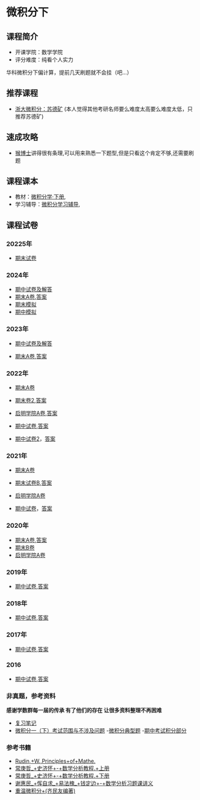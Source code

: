 # 微积分下

## 课程简介

- 开课学院：数学学院
- 评分难度：纯看个人实力

华科微积分下偏计算，提前几天刷题就不会挂（吧...）

## 推荐课程
- [浙大微积分：苏德矿](https://www.bilibili.com/video/BV1GB4y1v7sL/?spm_id_from=333.337.search-card.all.click)
(本人觉得其他考研名师要么难度太高要么难度太低，只推荐苏德矿)

## 速成攻略
- [猴博士](https://www.bilibili.com/video/BV1JK4y1e7Ue?spm_id_from=333.788.videopod.episodes&vd_source=11648ea8b9149e78b210f1a1582d46d7)讲得很有条理,可以用来熟悉一下题型,但是只看这个肯定不够,还需要刷题

## 课程课本

- 教材：[微积分学·下册](https://github.com/YuhangChen1/HUSR-CS-Learning/blob/master/%E5%BE%AE%E7%A7%AF%E5%88%86%E4%B8%8B/%E8%AF%BE%E6%9C%AC/%E3%80%8A%E5%BE%AE%E7%A7%AF%E5%88%86%E5%AD%A6%C2%B7%E4%B8%8B%E5%86%8C%E3%80%8B(%E7%AC%AC%E4%B8%89%E7%89%88)%20by%20%E5%8D%8E%E4%B8%AD%E7%A7%91%E6%8A%80%E5%A4%A7%E5%AD%A6%E6%95%B0%E5%AD%A6%E7%B3%BB%E7%BC%96%20.pdf),
- 学习辅导：[微积分学习辅导](https://github.com/YuhangChen1/HUSR-CS-Learning/blob/master/%E5%BE%AE%E7%A7%AF%E5%88%86%E4%B8%8B/%E8%AF%BE%E6%9C%AC/%E5%BE%AE%E7%A7%AF%E5%88%86%E5%AD%A6%E5%AD%A6%E4%B9%A0%E8%BE%85%E5%AF%BC%20--%20%E6%AF%95%E5%BF%97%E4%BC%9F%2C%E5%90%B4%E6%B4%81%20%E4%B8%BB%E7%BC%96%20--%202014%20--%20%E5%8D%8E%E4%B8%AD%E7%A7%91%E6%8A%80%E5%A4%A7%E5%AD%A6%E5%87%BA%E7%89%88%E7%A4%BE%20--%204748fd994523e8a0fe8ed2c68aef7bbd%20--%20Anna%E2%80%99s%20Archive.pdf),


## 课程试卷

### 20225年
- [期末试卷](https://github.com/YuhangChen1/HUSR-CS-Learning/blob/master/%E5%BE%AE%E7%A7%AF%E5%88%86%E4%B8%8B/%E8%AF%95%E5%8D%B7/2024-2025%E5%BE%AE%E7%A7%AF%E5%88%86B%EF%BC%88%E4%B8%8B%EF%BC%89%E6%9C%9F%E6%9C%AB%E8%80%83%E8%AF%95.docx)

### 2024年
- [期中试卷及解答](https://github.com/YuhangChen1/HUSR-CS-Learning/blob/master/%E5%BE%AE%E7%A7%AF%E5%88%86%E4%B8%8B/%E8%AF%95%E5%8D%B7/2023%E7%BA%A7%E5%BE%AE%E7%A7%AF%E5%88%86%EF%BC%88%E4%B8%80%EF%BC%89%E4%B8%8B%E6%9C%9F%E4%B8%AD%E5%8F%82%E8%80%83%E7%AD%94%E6%A1%88.pdf)
- [期末A卷](https://github.com/YuhangChen1/Hust-opensource-Xuejie/blob/main/IB%20%E5%BE%AE%E7%A7%AF%E5%88%86%EF%BC%88%E4%BA%8C%EF%BC%89/2023%E7%BA%A7%E5%BE%AE%E7%A7%AF%E5%88%86%EF%BC%88%E4%B8%80%EF%BC%89%E4%B8%8B%E6%9C%9F%E6%9C%ABA%E5%8D%B7.pdf),[答案](https://github.com/YuhangChen1/HUSR-CS-Learning/blob/master/%E5%BE%AE%E7%A7%AF%E5%88%86%E4%B8%8B/final/2023%E7%BA%A7%E7%AC%AC%E4%BA%8C%E5%AD%A6%E6%9C%9F%E8%AF%95%E9%A2%98%20-%20%E8%A7%A3%E7%AD%94.pdf)
- [期末模拟](https://github.com/YuhangChen1/Hust-opensource-Xuejie/blob/main/IB%20%E5%BE%AE%E7%A7%AF%E5%88%86%EF%BC%88%E4%BA%8C%EF%BC%89/2023%E5%B1%8A%E4%B8%8B%E5%AD%A6%E6%9C%9F%E5%BE%AE%E7%A7%AF%E5%88%86%E6%9C%9F%E6%9C%AB%E6%A8%A1%E6%8B%9F.pdf)
- [期中模拟](https://github.com/YuhangChen1/Hust-opensource-Xuejie/blob/main/IB%20%E5%BE%AE%E7%A7%AF%E5%88%86%EF%BC%88%E4%BA%8C%EF%BC%89/2023%E5%B1%8A%E4%B8%8B%E5%AD%A6%E6%9C%9F%E5%BE%AE%E7%A7%AF%E5%88%86%E6%9C%9F%E4%B8%AD%E6%A8%A1%E6%8B%9F.pdf)

### 2023年
- [期中试卷及解答](https://github.com/YuhangChen1/HUSR-CS-Learning/blob/master/%E5%BE%AE%E7%A7%AF%E5%88%86%E4%B8%8B/paper/2022-2023%E7%AC%AC%E4%BA%8C%E5%AD%A6%E6%9C%9F%E5%BE%AE%E7%A7%AF%E5%88%86%E6%9C%9F%E4%B8%AD%E8%A7%A3%E7%AD%94.pdf)

- [期末A卷](https://github.com/YuhangChen1/Hust-opensource-Xuejie/blob/main/IB%20%E5%BE%AE%E7%A7%AF%E5%88%86%EF%BC%88%E4%BA%8C%EF%BC%89/2022%E7%BA%A7%E5%BE%AE%E7%A7%AF%E5%88%86%EF%BC%88%E4%B8%80%EF%BC%89%E4%B8%8B%E6%9C%9F%E6%9C%AB%E8%AF%95%E9%A2%98A%E5%8D%B7.pdf),[答案](https://github.com/YuhangChen1/HUSR-CS-Learning/blob/master/%E5%BE%AE%E7%A7%AF%E5%88%86%E4%B8%8B/final/2022-2%E6%9C%9F%E6%9C%AB%E8%AF%95%E9%A2%98%E8%A7%A3%E7%AD%94.pdf)

### 2022年
- [期末A卷](https://github.com/YuhangChen1/HUSR-CS-Learning/blob/master/%E5%BE%AE%E7%A7%AF%E5%88%86%E4%B8%8B/final/2021%E5%BE%AE%E7%A7%AF%E5%88%86A%E6%9C%9F%E6%9C%AB%E8%AF%95%E9%A2%98%E5%8F%8A%E7%AD%94%E6%A1%88%20(1).pdf)

- [期末卷2](https://github.com/YuhangChen1/HUSR-CS-Learning/blob/master/%E5%BE%AE%E7%A7%AF%E5%88%86%E4%B8%8B/final/21%E7%BA%A7%E7%AC%AC%E4%BA%8C%E5%AD%A6%E6%9C%9F%E6%9C%9F%E6%9C%AB%E8%AF%95%E9%A2%98.pdf),[答案](https://github.com/YuhangChen1/HUSR-CS-Learning/blob/master/%E5%BE%AE%E7%A7%AF%E5%88%86%E4%B8%8B/final/21%E7%BA%A7%E7%AC%AC%E4%BA%8C%E5%AD%A6%E6%9C%9F%E6%9C%9F%E6%9C%AB%E8%AF%95%E9%A2%98%E8%A7%A3%E7%AD%94.pdf)

- [启明学院A卷](https://github.com/YuhangChen1/HUSR-CS-Learning/blob/master/%E5%BE%AE%E7%A7%AF%E5%88%86%E4%B8%8B/%E8%AF%95%E5%8D%B7/%E5%90%AF%E6%98%8E%E5%AD%A6%E9%99%A22021%E7%BA%A7%E3%80%8A%E5%BE%AE%E7%A7%AF%E5%88%86%EF%BC%88%E4%B8%80%EF%BC%89%E3%80%8B%EF%BC%88%E4%B8%8B%EF%BC%89%E8%AF%BE%E7%A8%8B%E6%9C%9F%E6%9C%AB%E8%80%83%E8%AF%95%E8%AF%95%E5%8D%B7(A%E5%8D%B7)(1).pdf),[答案](https://github.com/YuhangChen1/HUSR-CS-Learning/blob/master/%E5%BE%AE%E7%A7%AF%E5%88%86%E4%B8%8B/%E8%AF%95%E5%8D%B7/9f2fdb1d8c40791f7e16143ce9a9486a(1).pdf)

- [期中试卷](https://github.com/YuhangChen1/HUSR-CS-Learning/blob/master/%E5%BE%AE%E7%A7%AF%E5%88%86%E4%B8%8B/paper/2021-2022%E5%BE%AE%E7%A7%AF%E5%88%86(%E4%B8%80)%E4%B8%8B%E6%9C%9F%E4%B8%AD%E5%8D%B7%E8%A7%A3%E7%AD%94.pdf),[答案](https://github.com/YuhangChen1/HUSR-CS-Learning/blob/master/%E5%BE%AE%E7%A7%AF%E5%88%86%E4%B8%8B/paper/2021-2022%E5%BE%AE%E7%A7%AF%E5%88%86(%E4%B8%80)%E4%B8%8B%E6%9C%9F%E4%B8%AD%E5%8D%B7%E8%A7%A3%E7%AD%94.pdf)

- [期中试卷2](https://github.com/YuhangChen1/HUSR-CS-Learning/blob/master/%E5%BE%AE%E7%A7%AF%E5%88%86%E4%B8%8B/paper/2022-2%E6%9C%9F%E4%B8%AD%E8%AF%95%E9%A2%98.pdf)，[答案](https://github.com/YuhangChen1/HUSR-CS-Learning/blob/master/%E5%BE%AE%E7%A7%AF%E5%88%86%E4%B8%8B/paper/2022-2%E6%9C%9F%E4%B8%AD%E8%AF%95%E9%A2%98%E8%A7%A3%E7%AD%94.pdf)


### 2021年
- [期末A卷](https://github.com/YuhangChen1/Hust-opensource-Xuejie/blob/main/IB%20%E5%BE%AE%E7%A7%AF%E5%88%86%EF%BC%88%E4%BA%8C%EF%BC%89/2021%E7%BA%A7%E5%BE%AE%E7%A7%AF%E5%88%86%EF%BC%88%E4%B8%80%EF%BC%89%E4%B8%8B%E6%9C%9F%E6%9C%AB%E8%AF%95%E9%A2%98A%E5%8D%B7.pdf)

- [期末试卷B](https://github.com/YuhangChen1/HUSR-CS-Learning/blob/master/%E5%BE%AE%E7%A7%AF%E5%88%86%E4%B8%8B/final/2020%E7%BA%A7%E3%80%8A%E5%BE%AE%E7%A7%AF%E5%88%86%EF%BC%88%E4%B8%80%EF%BC%89%E3%80%8B%E4%B8%8B%E6%9C%9F%E6%9C%AB%E8%AF%95%E9%A2%98.pdf),[答案](https://github.com/YuhangChen1/HUSR-CS-Learning/blob/master/%E5%BE%AE%E7%A7%AF%E5%88%86%E4%B8%8B/final/2020%E7%BA%A7%E3%80%8A%E5%BE%AE%E7%A7%AF%E5%88%86%EF%BC%88%E4%B8%80%EF%BC%89%E3%80%8B%E4%B8%8B%E6%9C%9F%E6%9C%AB%E8%80%83%E8%AF%95%E9%A2%98%E8%A7%A3%E7%AD%94.pdf)

- [启明学院A卷](https://github.com/Nuyoahwjl/HUST-CS/blob/main/%E6%96%B0%E7%BC%96%E5%BE%AE%E7%A7%AF%E5%88%86/%E6%96%B0%E7%BC%96%E5%BE%AE%E7%A7%AF%E5%88%86%28%E4%B8%8B%29/%E5%8E%86%E5%B9%B4%E7%9C%9F%E9%A2%98/2020%E7%BA%A7%E5%90%AF%E6%98%8E%E5%AD%A6%E9%99%A2%E5%BE%AE%E7%A7%AF%E5%88%86%EF%BC%88%E4%B8%80%EF%BC%89%28%E4%B8%8B%29A%E5%8D%B7%E8%A7%A3%E7%AD%94.pdf)

- [期中试卷](https://github.com/YuhangChen1/HUSR-CS-Learning/blob/master/%E5%BE%AE%E7%A7%AF%E5%88%86%E4%B8%8B/paper/2020-2%E6%9C%9F%E4%B8%AD%E8%AF%95%E5%8D%B7.pdf)，[答案](https://github.com/YuhangChen1/HUSR-CS-Learning/blob/master/%E5%BE%AE%E7%A7%AF%E5%88%86%E4%B8%8B/paper/2020-2%E6%9C%9F%E4%B8%AD%E8%AF%95%E5%8D%B7%E8%A7%A3%E7%AD%94.pdf)



### 2020年
- [期末A卷](https://github.com/YuhangChen1/Hust-opensource-Xuejie/blob/main/IB%20%E5%BE%AE%E7%A7%AF%E5%88%86%EF%BC%88%E4%BA%8C%EF%BC%89/2020%E7%BA%A7%E5%BE%AE%E7%A7%AF%E5%88%86%EF%BC%88%E4%B8%80%EF%BC%89%E4%B8%8BA%E5%8D%B7.pdf),[答案](https://github.com/YuhangChen1/Hust-opensource-Xuejie/blob/main/IB%20%E5%BE%AE%E7%A7%AF%E5%88%86%EF%BC%88%E4%BA%8C%EF%BC%89/2020-2021%E5%BE%AE%E7%A7%AF%E5%88%86(%E4%B8%80)%E4%B8%8BA%E5%8D%B7%E8%A7%A3%E7%AD%94.pdf)
- [期末B卷](https://github.com/YuhangChen1/Hust-opensource-Xuejie/blob/main/IB%20%E5%BE%AE%E7%A7%AF%E5%88%86%EF%BC%88%E4%BA%8C%EF%BC%89/2019%E7%BA%A7%E5%BE%AE%E7%A7%AF%E5%88%86%EF%BC%88%E4%B8%80%EF%BC%89%E4%B8%8BA%E5%8D%B7.pdf)
- [启明学院A卷](https://github.com/YuhangChen1/HUSR-CS-Learning/blob/master/%E5%BE%AE%E7%A7%AF%E5%88%86%E4%B8%8B/%E8%AF%95%E5%8D%B7/2020%E7%BA%A7%E5%90%AF%E6%98%8E%E5%AD%A6%E9%99%A2%E5%BE%AE%E7%A7%AF%E5%88%86%EF%BC%88%E4%B8%80%EF%BC%89%EF%BC%88%E4%B8%8B%EF%BC%89A%E5%8D%B7%E8%A7%A3%E7%AD%94(1).pdf)

### 2019年
- [期中试卷](https://github.com/YuhangChen1/Hust-opensource-Xuejie/blob/main/IB%20%E5%BE%AE%E7%A7%AF%E5%88%86%EF%BC%88%E4%BA%8C%EF%BC%89/2018-2%E6%9C%9F%E4%B8%AD%E8%AF%95%E9%A2%98.pdf),[答案](https://github.com/YuhangChen1/Hust-opensource-Xuejie/blob/main/IB%20%E5%BE%AE%E7%A7%AF%E5%88%86%EF%BC%88%E4%BA%8C%EF%BC%89/2018-2%E6%9C%9F%E4%B8%AD%E8%AF%95%E9%A2%98%E8%A7%A3%E7%AD%94.pdf)

### 2018年
- [期中试卷](https://github.com/YuhangChen1/HUSR-CS-Learning/blob/master/%E5%BE%AE%E7%A7%AF%E5%88%86%E4%B8%8B/paper/2018-2%E6%9C%9F%E4%B8%AD%E8%AF%95%E9%A2%98.pdf),[答案](https://github.com/YuhangChen1/HUSR-CS-Learning/blob/master/%E5%BE%AE%E7%A7%AF%E5%88%86%E4%B8%8B/paper/2018-2%E6%9C%9F%E4%B8%AD%E8%AF%95%E9%A2%98%E8%A7%A3%E7%AD%94.pdf)

### 2017年
- [期中试卷](https://github.com/YuhangChen1/HUSR-CS-Learning/blob/master/%E5%BE%AE%E7%A7%AF%E5%88%86%E4%B8%8B/paper/2017-2%E6%9C%9F%E4%B8%AD%E8%AF%95%E9%A2%98.pdf),[答案](https://github.com/YuhangChen1/HUSR-CS-Learning/blob/master/%E5%BE%AE%E7%A7%AF%E5%88%86%E4%B8%8B/paper/2017-2%E6%9C%9F%E4%B8%AD%E8%AF%95%E9%A2%98%E8%A7%A3%E7%AD%94.pdf)

### 2016
- [期中试卷](https://github.com/YuhangChen1/HUSR-CS-Learning/blob/master/%E5%BE%AE%E7%A7%AF%E5%88%86%E4%B8%8B/paper/2016-2%E6%9C%9F%E4%B8%AD%E8%AF%95%E9%A2%98.pdf),[答案](https://github.com/YuhangChen1/HUSR-CS-Learning/blob/master/%E5%BE%AE%E7%A7%AF%E5%88%86%E4%B8%8B/paper/2016-2%E6%9C%9F%E4%B8%AD%E8%AF%95%E9%A2%98%E8%A7%A3%E7%AD%94.pdf)


### 非真题，参考资料
**感谢学数群每一届的传承 有了他们的存在 让很多资料整理不再困难**

- [复习笔记](https://github.com/YuhangChen1/HUSR-CS-Learning/blob/master/%E5%BE%AE%E7%A7%AF%E5%88%86%E4%B8%8A/%E9%AB%98%E6%95%B0B%E4%B8%8B%E5%AD%A6%E6%9C%9F%E6%9C%9F%E6%9C%AB%E5%A4%8D%E4%B9%A0%E7%AC%94%E8%AE%B0.pdf)
- [微积分一（下）考试范围与不涉及问题](https://github.com/YuhangChen1/HUSR-CS-Learning/blob/master/%E5%BE%AE%E7%A7%AF%E5%88%86%E4%B8%8B/%E8%AF%95%E5%8D%B7/%E5%BE%AE%E7%A7%AF%E5%88%86%E4%B8%80%EF%BC%88%E4%B8%8B%EF%BC%89%E8%80%83%E8%AF%95%E8%8C%83%E5%9B%B4%E4%B8%8E%E4%B8%8D%E6%B6%89%E5%8F%8A%E9%97%AE%E9%A2%98.doc)
-[微积分典型题](https://github.com/YuhangChen1/HUSR-CS-Learning/blob/master/%E5%BE%AE%E7%A7%AF%E5%88%86%E4%B8%8B/%E8%AF%95%E5%8D%B7/%E5%BE%AE%E7%A7%AF%E5%88%86%E5%85%B8%E5%9E%8B%E9%A2%98.pdf)
-[期中考试积分部分](https://github.com/YuhangChen1/HUSR-CS-Learning/blob/master/%E5%BE%AE%E7%A7%AF%E5%88%86%E4%B8%8B/%E8%AF%95%E5%8D%B7/%E6%9C%9F%E4%B8%AD%E8%80%83%E8%AF%95%E5%BE%AE%E7%A7%AF%E5%88%86%E9%83%A8%E5%88%86.zip)

### 参考书籍
- [Rudin,+W.,Principles+of+Mathe.](https://github.com/Nuyoahwjl/HUST-CS/blob/main/%E6%96%B0%E7%BC%96%E5%BE%AE%E7%A7%AF%E5%88%86/%E6%96%B0%E7%BC%96%E5%BE%AE%E7%A7%AF%E5%88%86(%E4%B8%8B)/%E5%8F%82%E8%80%83%E4%B9%A6/Rudin%2C%2BW.%2C%2BPrinciples%2Bof%2BMathe.pdf.pdf)
- [常庚哲_+史济怀+-+数学分析教程.+上册](https://github.com/Nuyoahwjl/HUST-CS/blob/main/%E6%96%B0%E7%BC%96%E5%BE%AE%E7%A7%AF%E5%88%86/%E6%96%B0%E7%BC%96%E5%BE%AE%E7%A7%AF%E5%88%86(%E4%B8%8B)/%E5%8F%82%E8%80%83%E4%B9%A6/%E5%B8%B8%E5%BA%9A%E5%93%B2_%2B%E5%8F%B2%E6%B5%8E%E6%80%80%2B-%2B%E6%95%B0%E5%AD%A6%E5%88%86%E6%9E%90%E6%95%99%E7%A8%8B.%2B%E4%B8%8A%E5%86%8C-%E9%AB%98%E7%AD%89%E6%95%99%E8%82%B2%E5%87%BA%E7%89%88%E7%A4%BE%2B.pdf.pdf)
- [常庚哲_+史济怀+-+数学分析教程.+下册](https://github.com/Nuyoahwjl/HUST-CS/blob/main/%E6%96%B0%E7%BC%96%E5%BE%AE%E7%A7%AF%E5%88%86/%E6%96%B0%E7%BC%96%E5%BE%AE%E7%A7%AF%E5%88%86(%E4%B8%8B)/%E5%8F%82%E8%80%83%E4%B9%A6/%E5%B8%B8%E5%BA%9A%E5%93%B2_%2B%E5%8F%B2%E6%B5%8E%E6%80%80%2B-%2B%E6%95%B0%E5%AD%A6%E5%88%86%E6%9E%90%E6%95%99%E7%A8%8B.%2B%E4%B8%8B%E5%86%8C-%E9%AB%98%E7%AD%89%E6%95%99%E8%82%B2%E5%87%BA%E7%89%88%E7%A4%BE%2B.pdf.pdf)
- [谢惠民_+恽自求_+易法槐_+钱定边+-+数学分析习题课讲义](https://github.com/Nuyoahwjl/HUST-CS/blob/main/%E6%96%B0%E7%BC%96%E5%BE%AE%E7%A7%AF%E5%88%86/%E6%96%B0%E7%BC%96%E5%BE%AE%E7%A7%AF%E5%88%86(%E4%B8%8B)/%E5%8F%82%E8%80%83%E4%B9%A6/%E8%B0%A2%E6%83%A0%E6%B0%91_%2B%E6%81%BD%E8%87%AA%E6%B1%82_%2B%E6%98%93%E6%B3%95%E6%A7%90_%2B%E9%92%B1%E5%AE%9A%E8%BE%B9%2B-%2B%E6%95%B0%E5%AD%A6%E5%88%86%E6%9E%90%E4%B9%A0%E9%A2%98%E8%AF%BE%E8%AE%B2%E4%B9%89.pdf)
- [重温微积分+(齐民友编著)](https://github.com/Nuyoahwjl/HUST-CS/blob/main/%E6%96%B0%E7%BC%96%E5%BE%AE%E7%A7%AF%E5%88%86/%E6%96%B0%E7%BC%96%E5%BE%AE%E7%A7%AF%E5%88%86(%E4%B8%8B)/%E5%8F%82%E8%80%83%E4%B9%A6/%E9%87%8D%E6%B8%A9%E5%BE%AE%E7%A7%AF%E5%88%86%2B(%E9%BD%90%E6%B0%91%E5%8F%8B%E7%BC%96%E8%91%97)%2B(z-lib.org).pdf.pdf)
 



